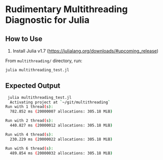 # Rudimentary Multithreading Diagnostic for Julia

## How to Use

1. Install Julia v1.7 (<https://julialang.org/downloads/#upcoming_release>)

From `multithreading/` directory, run:

```julia
julia multithreading_test.jl
```

## Expected Output

```bash
 julia multithreading_test.jl
  Activating project at `~/git/multithreading`
Run with 1 thread(s):
  782.852 ms (20000007 allocations: 305.18 MiB)

Run with 2 thread(s):
  440.827 ms (20000012 allocations: 305.18 MiB)

Run with 4 thread(s):
  230.229 ms (20000022 allocations: 305.18 MiB)

Run with 6 thread(s):
  489.854 ms (20000032 allocations: 305.18 MiB)
```
